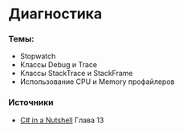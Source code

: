 # Диагностика

### Темы:

* Stopwatch
* Классы Debug и Trace
* Классы StackTrace и StackFrame
* Использование CPU и Memory профайлеров

### Источники

* [C\# in a Nutshell](http://www.albahari.com/nutshell/bookcontents.aspx) Глава 13





